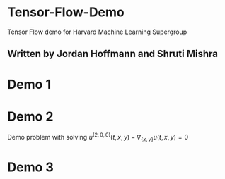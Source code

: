 # Tensor-Flow-Demo
Tensor Flow demo for Harvard Machine Learning Supergroup

## Written by Jordan Hoffmann and Shruti Mishra

# Demo 1

# Demo 2
Demo problem with solving 
$u^{(2,0,0)}(t,x,y)-\nabla _{\{x,y\}}^{}u(t,x,y)=0$

# Demo 3
